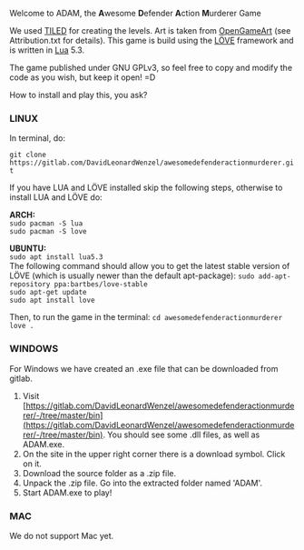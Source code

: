 Welcome to ADAM, the **A**wesome **D**efender **A**ction **M**urderer Game


We used [TILED](https://www.mapeditor.org/) for creating the levels. 
Art is taken from [OpenGameArt](https://opengameart.org/) (see Attribution.txt for details). 
This game is build using the [LÖVE](https://love2d.org/) framework and is written in [Lua](https://www.lua.org/) 5.3.

The game published under GNU GPLv3, so feel free to copy and modify the code as you wish, but keep it open! =D

How to install and play this, you ask?

### LINUX

In terminal, do:  

`git clone https://gitlab.com/DavidLeonardWenzel/awesomedefenderactionmurderer.git`

If you have LUA and LÖVE installed skip the following steps, otherwise to install LUA and LÖVE do:

**ARCH:**  
`sudo pacman -S lua`  
`sudo pacman -S love`  

**UBUNTU:**   
`sudo apt install lua5.3`    
The following command should allow you to get the latest stable version of LÖVE (which is usually newer than the default apt-package):
`sudo add-apt-repository ppa:bartbes/love-stable`  
`sudo apt-get update`  
`sudo apt install love`

Then, to run the game in the terminal:
`cd awesomedefenderactionmurderer`  
`love .`

### WINDOWS

For Windows we have created an .exe file that can be downloaded from gitlab. 
1. Visit [https://gitlab.com/DavidLeonardWenzel/awesomedefenderactionmurderer/-/tree/master/bin](https://gitlab.com/DavidLeonardWenzel/awesomedefenderactionmurderer/-/tree/master/bin). You should see some .dll files, as well as ADAM.exe.
2. On the site in the upper right corner there is a download symbol. Click on it.
3. Download the source folder as a .zip file.
4. Unpack the .zip file. Go into the extracted folder named 'ADAM'.
5. Start ADAM.exe to play!

### MAC

We do not support Mac yet.
